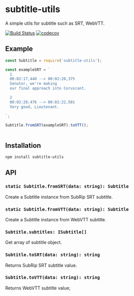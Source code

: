 # subtitle-utils

A simple utils for subtitle such as SRT, WebVTT.

[![Build Status](https://travis-ci.org/drakang4/subtitle-utils.svg?branch=master)](https://travis-ci.org/drakang4/subtitle-utils)
[![codecov](https://codecov.io/gh/drakang4/subtitle-utils/branch/master/graph/badge.svg)](https://codecov.io/gh/drakang4/subtitle-utils)

## Example

```javascript
const Subtitle = require('subtitle-utils');

const exampleSRT = `
  1
  00:02:17,440 --> 00:02:20,375
  Senator, we're making
  our final approach into Coruscant.

  2
  00:02:20,476 --> 00:02:22,501
  Very good, Lieutenant.

`;

Subtitle.fromSRT(exampleSRT).toVTT();
  
```

## Installation

```bash
npm install subtitle-utils
```

## API

### `static Subtitle.fromSRT(data: string): Subtitle`

Create a Subtitle instance from SubRip SRT subtitle.

### `static Subtitle.fromVTT(data: string): Subtitle`

Create a Subtitle instance from WebVTT subtitle.

### `Subtitle.subtitles: ISubtitle[]`

Get array of subtitle object.

### `Subtitle.toSRT(data: string): string`

Returns SubRip SRT subtitle value.

### `Subtitle.toVTT(data: string): string`

Returns WebVTT subtitle value;
